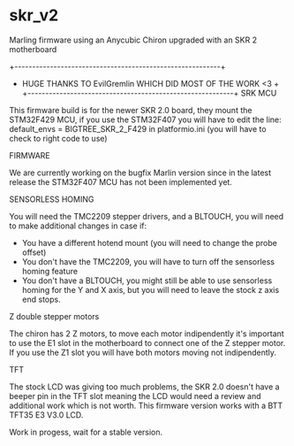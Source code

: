 # skr_v2
Marling firmware using an Anycubic Chiron upgraded with an SKR 2 motherboard

+----------------------------------------------------------+
+ HUGE THANKS TO EvilGremlin WHICH DID MOST OF THE WORK <3 +
+----------------------------------------------------------+
SRK MCU

This firmware build is for the newer SKR 2.0 board, they mount the STM32F429 MCU, if you use the STM32F407 you will have to edit the line:
default_envs = BIGTREE_SKR_2_F429 
in platformio.ini (you will have to check to right code to use)

FIRMWARE

We are currently working on the bugfix Marlin version since in the latest release the STM32F407 MCU has not been implemented yet.

SENSORLESS HOMING

You will need the TMC2209 stepper drivers, and a BLTOUCH, you will need to make additional changes in case if:
- You have a different hotend mount (you will need to change the probe offset)
- You don't have the TMC2209, you will have to turn off the sensorless homing feature
- You don't have a BLTOUCH, you might still be able to use sensorless homing for the Y and X axis, but you will need to leave the stock z axis end stops.

Z double stepper motors

The chiron has 2 Z motors, to move each motor indipendently it's important to use the E1 slot in the motherboard to connect one of the Z stepper motor.
If you use the Z1 slot you will have both motors moving not indipendently.

TFT

The stock LCD was giving too much problems, the SKR 2.0 doesn't have a beeper pin in the TFT slot meaning the LCD would need a review and additional work which is not worth.
This firmware version works with a BTT TFT35 E3 V3.0 LCD.

Work in progess, wait for a stable version.
